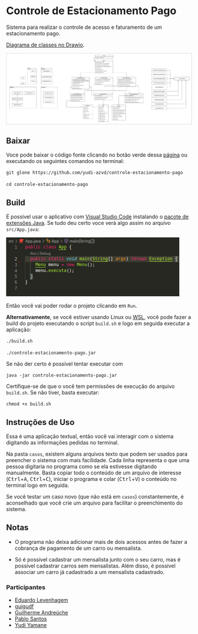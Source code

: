 # Controle de Estacionamento Pago
Sistema para realizar o controle de acesso e faturamento de um estacionamento 
pago.

[Diagrama de classes no Drawio](https://drive.google.com/file/d/1WHVr1nQ8FEHHnq8d2CB9gBRIKKJ7W_iZ/view?usp=sharing).

<img src="docs/Controle_de_Estacionamento_Pago_Diagrama_de_classes.png">

## Baixar
Voce pode baixar o código fonte clicando no botão verde dessa 
[página](https://github.com/yudi-azvd/controle-estacionamento-pago) ou 
executando os seguintes comandos no terminal:

    git glone https://github.com/yudi-azvd/controle-estacionamento-pago

    cd controle-estacionamento-pago


## Build
É possível usar o aplicativo com 
[Visual Studio Code](https://code.visualstudio.com/download) instalando o 
[pacote de extensões Java](https://marketplace.visualstudio.com/items?itemName=vscjava.vscode-java-pack). 
Se tudo deu certo voce verá algo assim no arquivo `src/App.java`:

<img src="./docs/exec-java.png">

Então você vai poder rodar o projeto clicando em `Run`.

**Alternativamente**, se você estiver usando Linux ou 
[WSL](https://docs.microsoft.com/en-us/windows/wsl/about), você pode fazer a 
build do projeto executando o script `build.sh` e logo em seguida executar a 
aplicação:

    ./build.sh

    ./controle-estacionamento-pago.jar

Se não der certo é possível tentar executar com

    java -jar controle-estacionamento-pago.jar

Certifique-se de que o você tem permissões de execução do arquivo `build.sh`. Se
não tiver, basta executar:

    chmod +x build.sh


## Instruções de Uso
Essa é uma aplicação textual, então você vai interagir com o sistema digitando
as informações pedidas no terminal. 

Na pasta `casos`, existem alguns arquivos texto que podem ser usados para 
preencher o sistema com mais facilidade. Cada linha representa o que uma pessoa
digitaria no programa como se ela estivesse digitando manualmente. 
Basta copiar todo o conteúdo de um arquivo de interesse 
(<kbd>Ctrl</kbd>+<kbd>A</kbd>, <kbd>Ctrl</kbd>+<kbd>C</kbd>), iniciar o programa 
e colar (<kbd>Ctrl</kbd>+<kbd>V</kbd>) o conteúdo no terminal logo em seguida.

Se você testar um caso novo (que não está em `casos`) constantemente, é 
aconselhado que você crie um arquivo para facilitar o preenchimento do sistema.


## Notas
- O programa não deixa adicionar mais de dois acessos antes de fazer a cobrança de
pagamento de um carro ou mensalista.

- Só é possível cadastrar um mensalista junto com o seu carro, mas é possível 
cadastrar carros sem mensalistas. Além disso, é possível associar um carro já 
cadastrado a um mensalista cadastrado.


### Participantes

- [Eduardo Levenhagem](https://github.com/MegahNevel)
- [guigudf](https://github.com/guigudf)
- [Guilherme Andreúche](https://github.com/streeg)
- [Pablo Santos](https://github.com/pablo0359)
- [Yudi Yamane](https://github.com/yudi-azvd)


<!-- #### Criar um JAR
- [https://www.baeldung.com/java-create-jar](https://www.baeldung.com/java-create-jar)
- [https://stackoverflow.com/questions/4597866/java-creating-jar-file](https://stackoverflow.com/questions/4597866/java-creating-jar-file) -->
